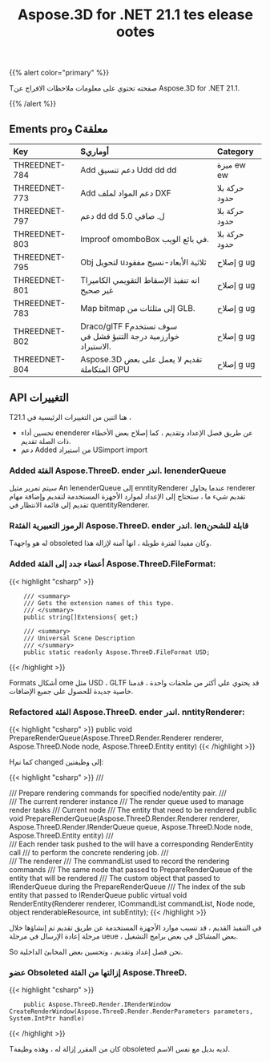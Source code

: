 ﻿---
title: Aspose.3D for .NET 21.1 tes elease ootes
type: docs
weight: 12
url: /ar/net/aspose-3d-for-net-21-1-release-notes/
---
{{% alert color="primary" %}}

Tصفحته تحتوي على معلومات ملاحظات الافراج عن Aspose.3D for .NET 21.1.

{{% /alert %}}
## **Ements proو Cمعلقة**

|**Key**|**Sأوماري**|**Category**|
|:- |:- |:- |
|THREEDNET-784 |Add دعم تنسيق Udd dd dd|ميزة ew ew|
|THREEDNET-773 |Add دعم المواد لملف DXF|حركة بلا حدود|
|THREEDNET-797 |دعم dd dd ل. صافي 5.0|حركة بلا حدود|
|THREEDNET-803 |Improof omomboBox في بائع الويب.|حركة بلا حدود|
|THREEDNET-795 |Obj لتحويل uثلاثية الأبعاد-نسيج مفقود|إصلاح g ug|
|THREEDNET-801 |Tانه تنفيذ الإسقاط التقويمي الكاميرا غير صحيح|إصلاح g ug|
|THREEDNET-783 |Map bitmap إلى مثلثات من GLB.|إصلاح g ug|
|THREEDNET-802 |Draco/glTF Fسوف تستخدم خوارزمية درجة التنبؤ فشل في الاستيراد.|إصلاح g ug|
|THREEDNET-804 |Aspose.3D تقديم لا يعمل على بعض المتكاملة GPU|إصلاح g ug|



## API التغييرات ##

Tهنا اثنين من التغييرات الرئيسية في 21.1 ،

* تحسين أداء enenderer عن طريق فصل الإعداد وتقديم ، كما إصلاح بعض الأخطاء ذات الصلة تقديم.
* دعم Added من استيراد USimport import

### Added الفئة Aspose.ThreeD. ender اندر. IenenderQueue

سيتم تمرير مثيل An IenenderQueue إلى enntityRenderer عندما يحاول renderer تقديم شيء ما ، ستحتاج إلى الإعداد لموارد الأجهزة المستخدمة لتقديم وإضافة مهام تقديم إلى قائمة الانتظار في quentityRenderer.


### Rالرموز التعبيرية الفئة Aspose.ThreeD. ender اندر. Ienقابلة للشحن

Tله هو واجهة obsoleted وكان مفيدا لفترة طويلة ، انها آمنة لإزالة هذا.


### Added أعضاء جدد إلى الفئة Aspose.ThreeD.FileFormat:

{{< highlight "csharp" >}}

        /// <summary>
        /// Gets the extension names of this type.
        /// </summary>
        public string[]Extensions{ get;}

        /// <summary>
        /// Universal Scene Description
        /// </summary>
        public static readonly Aspose.ThreeD.FileFormat USD;
{{< /highlight >}}

Formats أشكال ome مثل USD ، GLTF قد يحتوي على أكثر من ملحقات واحدة ، قدمنا خاصية جديدة للحصول على جميع الإضافات.


### Refactored الفئة Aspose.ThreeD. ender اندر. nntityRenderer:

{{< highlight "csharp" >}}
        public void PrepareRenderQueue(Aspose.ThreeD.Render.Renderer renderer, Aspose.ThreeD.Node node, Aspose.ThreeD.Entity entity)
{{< /highlight >}}

Hكما تم changed إلى وظيفتين:

{{< highlight "csharp" >}}
        /// <summary>
        /// Prepare rendering commands for specified node/entity pair.
        /// </summary>
        /// <param name="renderer">The current renderer instance</param>
        /// <param name="queue">The render queue used to manage render tasks</param>
        /// <param name="node">Current node</param>
        /// <param name="entity">The entity that need to be rendered</param>
        public void PrepareRenderQueue(Aspose.ThreeD.Render.Renderer renderer, Aspose.ThreeD.Render.IRenderQueue queue, Aspose.ThreeD.Node node, Aspose.ThreeD.Entity entity)
        /// <summary>
        /// Each render task pushed to the <see cref="IRenderQueue"/> will have a corresponding RenderEntity call
        /// to perform the concrete rendering job.
        /// </summary>
        /// <param name="renderer">The renderer</param>
        /// <param name="commandList">The commandList used to record the rendering commands</param>
        /// <param name="node">The same node that passed to PrepareRenderQueue of the entity that will be rendered </param>
        /// <param name="renderableResource">The custom object that passed to IRenderQueue during the PrepareRenderQueue </param>
        /// <param name="subEntity">The index of the sub entity that passed to IRenderQueue</param>
        public virtual void RenderEntity(Renderer renderer, ICommandList commandList, Node node, object renderableResource, int subEntity);
{{< /highlight >}}

في التنفيذ القديم ، قد تسبب موارد الأجهزة المستخدمة عن طريق تقديم تم إنشاؤها خلال مرحلة إعادة الإرسال في مرحلة ueue ، بعض المشاكل في بعض برامج التشغيل.

So نحن فصل إعداد وتقديم ، وتحسين بعض المخابئ الداخلية.


### عضو Obsoleted إزالتها من الفئة Aspose.ThreeD.


{{< highlight "csharp" >}}

        public Aspose.ThreeD.Render.IRenderWindow CreateRenderWindow(Aspose.ThreeD.Render.RenderParameters parameters, System.IntPtr handle)

{{< /highlight >}}

Tكان من المقرر إزالة له ، وهذه وظيفة obsoleted لديه بديل مع نفس الاسم.

